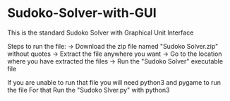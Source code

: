 # Sudoko-Solver-with-GUI
This is the standard Sudoko Solver with Graphical Unit Interface

Steps to run the file:
-> Download the zip file named "Sudoko Solver.zip" without quotes
-> Extract the file anywhere you want
-> Go to the location where you have extracted the files
-> Run the "Sudoko Solver" executable file


If you are unable to run that file you will need python3 and pygame to run the file
For that Run the "Sudoko Slver.py" with python3
